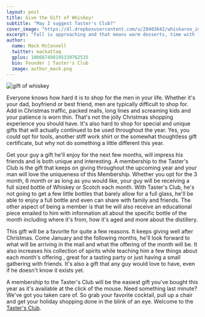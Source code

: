 ```yaml
---
layout: post
title: Give the Gift of Whiskey!
subtitle: "May I suggest Taster's Club?"
cover_image: "https://dl.dropboxusercontent.com/u/20403642/whiskaroo_images/whiskaroo_header_images/4.jpg"
excerpt: "Fall is approaching and that means warm desserts, time with family and friends and rich flavors! Cooking with Bourbon adds a unique twist to any dish that you’re making and we wanted to share an amazing Peach Bourbon Pie with.."
author:
  name: Mack McConnell
  twitter: mackattaq
  gplus: 100687498195339762535 
  bio: Founder | Taster's Club
  image: author_mack.png
---
```

![gift of whiskey](https://dl.dropboxusercontent.com/u/20403642/images/whiskaroo/IMG_6318_zpsfd09453b.jpg)

Everyone knows how hard it is to shop for the men in your life. Whether it's your dad, boyfriend or best friend, men are typically difficult to shop for. Add in Christmas traffic, packed malls, long lines and screaming kids and your patience is worn thin. That's not the jolly Christmas shopping experience you should have. It's also hard to shop for special and unique gifts that will actually continued to be used throughout the year. Yes, you could opt for tools, another stiff work shirt or the somewhat thoughtless gift certificate, but why not do something a little different this year.


Get your guy a gift he'll enjoy for the next few months, will impress his friends and is both unique and interesting. A membership to the Taster's Club is the gift that keeps on giving throughout the upcoming year and your man will love the uniqueness of this Membership. Whether you opt for the 3 month, 6 month or as long as you would like, your guy will be receiving a full sized bottle of Whiskey or Scotch each month. With Taster's Club, he's not going to get a few little bottles that barely allow for a full glass, he'll be able to enjoy a full bottle and even can share with family and friends. The other aspect of being a member is that he will also receive an educational piece emailed to him with information all about the specific bottle of the month including where it's from, how it's aged and more about the distillery. 


This gift will be a favorite for quite a few reasons. It keeps giving well after Christmas. Come January and the following months, he'll look forward to what will be arriving in the mail and what the offering of the month will be. It also increases his collection of spirits while teaching him a few things about each month's offering , great for a tasting party or just having a small gathering with friends. It's also a gift that any guy would love to have, even if he doesn't know it exists yet. 


A membership to the Taster's Club will be the easiest gift you've bought this year as it's available at the click of the mouse. Need something last minute? We've got you taken care of. So grab your favorite cocktail, pull up a chair and get your holiday shopping done in the blink of an eye. Welcome to the <a href="http://www.tastersclub.com">Taster's Club</a>.